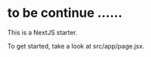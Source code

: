 # to be continue ......

This is a NextJS starter.

To get started, take a look at src/app/page.jsx.
